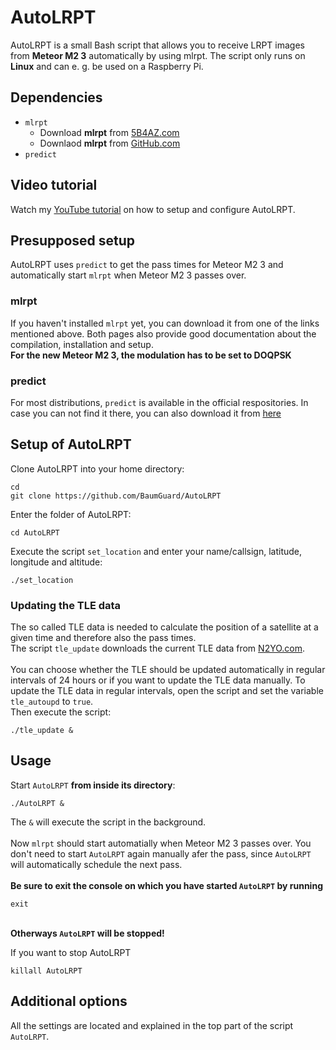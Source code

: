 # AutoLRPT
AutoLRPT is a small Bash script that allows you to receive LRPT images from **Meteor M2 3** automatically by using mlrpt. The script only runs on **Linux** and can e. g. be used on a Raspberry Pi.<br />

## Dependencies
* `mlrpt`
  * Download **mlrpt** from [5B4AZ.com](http://5b4az.org)
  * Downlaod **mlrpt** from [GitHub.com](https://github.com/dvdesolve/mlrpt)
* `predict`

## Video tutorial
Watch my [YouTube tutorial](https://www.youtube.com/watch?v=QXLyTNqWK6M) on how to setup and configure AutoLRPT.

## Presupposed setup
AutoLRPT uses `predict` to get the pass times for Meteor M2 3 and automatically start `mlrpt` when Meteor M2 3 passes over.<br />
### mlrpt<br />
If you haven't installed `mlrpt` yet, you can download it from one of the links mentioned above. Both pages also provide good documentation about the compilation, installation and setup.
<br />
**For the new Meteor M2 3, the modulation has to be set to DOQPSK**
<br />
### predict<br />
For most distributions, `predict` is available in the official respositories. In case you can not find it there, you can also download it from [here](https://www.qsl.net/kd2bd/predict.html)<br />


## Setup of AutoLRPT
Clone AutoLRPT into your home directory:<br />
```
cd
git clone https://github.com/BaumGuard/AutoLRPT
```
Enter the folder of AutoLRPT:
```
cd AutoLRPT
```

Execute the script `set_location` and enter your name/callsign, latitude, longitude and altitude:
```
./set_location
```

### Updating the TLE data
The so called TLE data is needed to calculate the position of a satellite at a given time and therefore also the pass times.<br />
The script `tle_update` downloads the current TLE data from [N2YO.com](https://www.n2yo.com/satellite/?s=57166).<br />
<br />
You can choose whether the TLE should be updated automatically in regular intervals of 24 hours or if you want to update the TLE data manually. To update the TLE data in regular intervals, open the script and set the variable `tle_autoupd` to `true`.<br />
Then execute the script:<br />
```
./tle_update &
```

## Usage
Start `AutoLRPT` **from inside its directory**:<br />
```
./AutoLRPT &
```
The `&` will execute the script in the background.
<br />
<br />
Now `mlrpt` should start automatially when Meteor M2 3 passes over. You don't need to start `AutoLRPT` again manually afer the pass, since `AutoLRPT` will automatically schedule the next pass.<br />
<br />
**Be sure to exit the console on which you have started `AutoLRPT` by running**<br />
```
exit
```
<br />**Otherways `AutoLRPT` will be stopped!**
<br />

If you want to stop AutoLRPT<br />
```
killall AutoLRPT
```


## Additional options

All the settings are located and explained in the top part of the script `AutoLRPT`.
